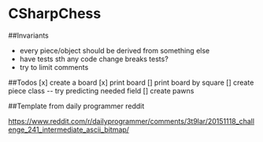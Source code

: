 # CSharpChess

##Invariants
* every piece/object should be derived from something else
* have tests sth any code change breaks tests?
* try to limit comments

##Todos
[x] create a board
[x] print board
[] print board by square
[] create piece class -- try predicting needed field
[] create pawns

##Template from daily programmer reddit

https://www.reddit.com/r/dailyprogrammer/comments/3t9lar/20151118_challenge_241_intermediate_ascii_bitmap/



